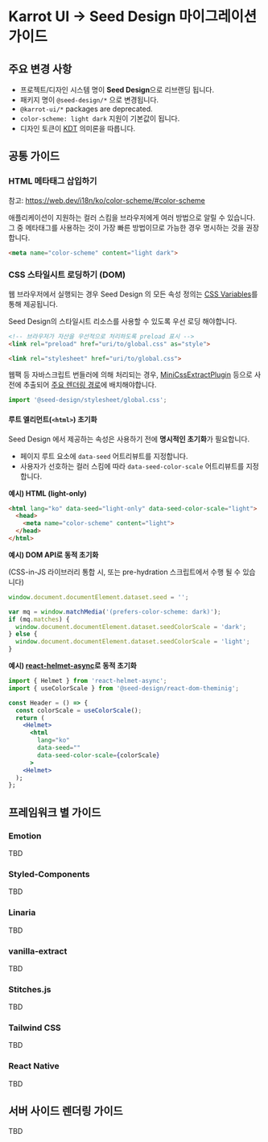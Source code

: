 # Karrot UI → Seed Design 마이그레이션 가이드

## 주요 변경 사항

- 프로젝트/디자인 시스템 명이 **Seed Design**으로 리브랜딩 됩니다.
- 패키지 명이 `@seed-design/*` 으로 변경됩니다.
- `@karrot-ui/*` packages are deprecated.
- `color-scheme: light dark` 지원이 기본값이 됩니다.
- 디자인 토큰이 [KDT](https://github.com/daangn/kdt/tree/main/language) 의미론을 따릅니다.

## 공통 가이드

### HTML 메타태그 삽입하기

참고: https://web.dev/i18n/ko/color-scheme/#color-scheme

애플리케이션이 지원하는 컬러 스킴을 브라우저에게 여러 방법으로 알릴 수 있습니다. 그 중 메타태그를 사용하는 것이 가장 빠른 방법이므로 가능한 경우 명시하는 것을 권장합니다.

```html
<meta name="color-scheme" content="light dark">
```

### CSS 스타일시트 로딩하기 (DOM)

웹 브라우저에서 실행되는 경우 Seed Design 의 모든 속성 정의는 [CSS Variables](https://developer.mozilla.org/ko/docs/Web/CSS/Using_CSS_custom_properties)를 통해 제공됩니다.

Seed Design의 스타일시트 리소스를 사용할 수 있도록 우선 로딩 해야합니다.

```html
<!-- 브라우저가 자산을 우선적으로 처리하도록 preload 표시 -->
<link rel="preload" href="uri/to/global.css" as="style">

<link rel="stylesheet" href="uri/to/global.css">
```

웹팩 등 자바스크립트 번들러에 의해 처리되는 경우, [MiniCssExtractPlugin](https://webpack.js.org/plugins/mini-css-extract-plugin/) 등으로 사전에 추출되어 [주요 렌더링 경로](https://developer.mozilla.org/ko/docs/Web/Performance/Critical_rendering_path)에 배치해야합니다.

```js
import '@seed-design/stylesheet/global.css';
```

#### 루트 엘리먼트(`<html>`) 초기화

Seed Design 에서 제공하는 속성은 사용하기 전에 **명시적인 초기화**가 필요합니다.

- 페이지 루트 요소에 `data-seed` 어트리뷰트를 지정합니다.
- 사용자가 선호하는 컬러 스킴에 따라 `data-seed-color-scale` 어트리뷰트를 지정합니다.

**예시) HTML (light-only)**

```html
<html lang="ko" data-seed="light-only" data-seed-color-scale="light">
  <head>
    <meta name="color-scheme" content="light">
  </head>
</html>
```

**예시) DOM API로 동적 초기화**

(CSS-in-JS 라이브러리 통합 시, 또는 pre-hydration 스크립트에서 수행 될 수 있습니다)

```js
window.document.documentElement.dataset.seed = '';

var mq = window.matchMedia('(prefers-color-scheme: dark)');
if (mq.matches) {
  window.document.documentElement.dataset.seedColorScale = 'dark';
} else {
  window.document.documentElement.dataset.seedColorScale = 'light';
}
```

**예시) [react-helmet-async](https://github.com/staylor/react-helmet-async)로 동적 초기화**

```jsx
import { Helmet } from 'react-helmet-async';
import { useColorScale } from '@seed-design/react-dom-theminig';

const Header = () => {
  const colorScale = useColorScale();
  return (
    <Helmet>
      <html
        lang="ko"
        data-seed=""
        data-seed-color-scale={colorScale}
      >
    <Helmet>
  );
};
```

## 프레임워크 별 가이드

### Emotion

TBD

### Styled-Components

TBD

### Linaria

TBD

### vanilla-extract

TBD

### Stitches.js

TBD

### Tailwind CSS

TBD

### React Native

TBD

## 서버 사이드 렌더링 가이드

TBD

